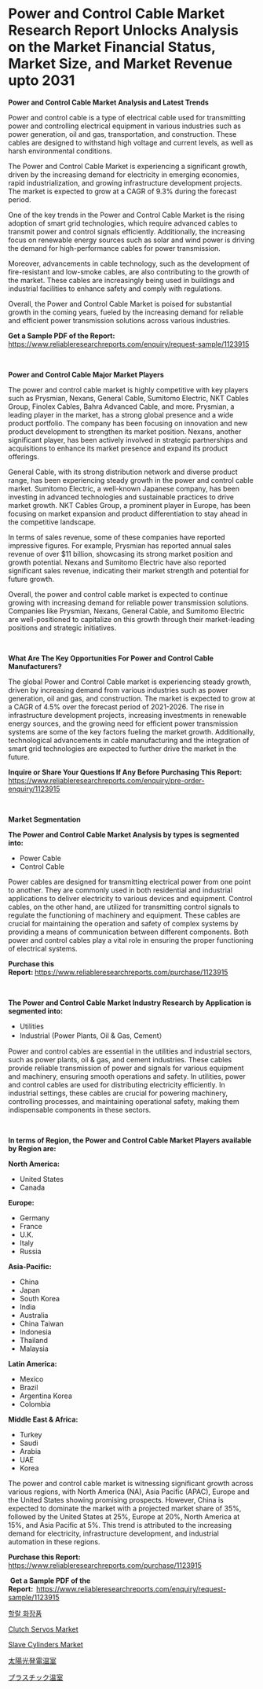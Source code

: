 <p><h1>Power and Control Cable Market Research Report Unlocks Analysis on the Market Financial Status, Market Size, and Market Revenue upto 2031</h1></p><p><strong>Power and Control Cable Market Analysis and Latest Trends</strong></p>
<p><p>Power and control cable is a type of electrical cable used for transmitting power and controlling electrical equipment in various industries such as power generation, oil and gas, transportation, and construction. These cables are designed to withstand high voltage and current levels, as well as harsh environmental conditions.</p><p>The Power and Control Cable Market is experiencing a significant growth, driven by the increasing demand for electricity in emerging economies, rapid industrialization, and growing infrastructure development projects. The market is expected to grow at a CAGR of 9.3% during the forecast period.</p><p>One of the key trends in the Power and Control Cable Market is the rising adoption of smart grid technologies, which require advanced cables to transmit power and control signals efficiently. Additionally, the increasing focus on renewable energy sources such as solar and wind power is driving the demand for high-performance cables for power transmission.</p><p>Moreover, advancements in cable technology, such as the development of fire-resistant and low-smoke cables, are also contributing to the growth of the market. These cables are increasingly being used in buildings and industrial facilities to enhance safety and comply with regulations.</p><p>Overall, the Power and Control Cable Market is poised for substantial growth in the coming years, fueled by the increasing demand for reliable and efficient power transmission solutions across various industries.</p></p>
<p><strong>Get a Sample PDF of the Report:&nbsp;</strong> <a href="https://www.reliableresearchreports.com/enquiry/request-sample/1123915">https://www.reliableresearchreports.com/enquiry/request-sample/1123915</a></p>
<p>&nbsp;</p>
<p><strong>Power and Control Cable Major Market Players</strong></p>
<p><p>The power and control cable market is highly competitive with key players such as Prysmian, Nexans, General Cable, Sumitomo Electric, NKT Cables Group, Finolex Cables, Bahra Advanced Cable, and more. Prysmian, a leading player in the market, has a strong global presence and a wide product portfolio. The company has been focusing on innovation and new product development to strengthen its market position. Nexans, another significant player, has been actively involved in strategic partnerships and acquisitions to enhance its market presence and expand its product offerings.</p><p>General Cable, with its strong distribution network and diverse product range, has been experiencing steady growth in the power and control cable market. Sumitomo Electric, a well-known Japanese company, has been investing in advanced technologies and sustainable practices to drive market growth. NKT Cables Group, a prominent player in Europe, has been focusing on market expansion and product differentiation to stay ahead in the competitive landscape.</p><p>In terms of sales revenue, some of these companies have reported impressive figures. For example, Prysmian has reported annual sales revenue of over $11 billion, showcasing its strong market position and growth potential. Nexans and Sumitomo Electric have also reported significant sales revenue, indicating their market strength and potential for future growth.</p><p>Overall, the power and control cable market is expected to continue growing with increasing demand for reliable power transmission solutions. Companies like Prysmian, Nexans, General Cable, and Sumitomo Electric are well-positioned to capitalize on this growth through their market-leading positions and strategic initiatives.</p></p>
<p>&nbsp;</p>
<p><strong>What Are The Key Opportunities For Power and Control Cable Manufacturers?</strong></p>
<p><p>The global Power and Control Cable market is experiencing steady growth, driven by increasing demand from various industries such as power generation, oil and gas, and construction. The market is expected to grow at a CAGR of 4.5% over the forecast period of 2021-2026. The rise in infrastructure development projects, increasing investments in renewable energy sources, and the growing need for efficient power transmission systems are some of the key factors fueling the market growth. Additionally, technological advancements in cable manufacturing and the integration of smart grid technologies are expected to further drive the market in the future.</p></p>
<p><strong>Inquire or Share Your Questions If Any Before Purchasing This Report:</strong> <a href="https://www.reliableresearchreports.com/enquiry/pre-order-enquiry/1123915">https://www.reliableresearchreports.com/enquiry/pre-order-enquiry/1123915</a></p>
<p>&nbsp;</p>
<p><strong>Market Segmentation</strong></p>
<p><strong>The Power and Control Cable Market Analysis by types is segmented into:</strong></p>
<p><ul><li>Power Cable</li><li>Control Cable</li></ul></p>
<p><p>Power cables are designed for transmitting electrical power from one point to another. They are commonly used in both residential and industrial applications to deliver electricity to various devices and equipment. Control cables, on the other hand, are utilized for transmitting control signals to regulate the functioning of machinery and equipment. These cables are crucial for maintaining the operation and safety of complex systems by providing a means of communication between different components. Both power and control cables play a vital role in ensuring the proper functioning of electrical systems.</p></p>
<p><strong>Purchase this Report:&nbsp;</strong><a href="https://www.reliableresearchreports.com/purchase/1123915">https://www.reliableresearchreports.com/purchase/1123915</a></p>
<p>&nbsp;</p>
<p><strong>The Power and Control Cable Market Industry Research by Application is segmented into:</strong></p>
<p><ul><li>Utilities</li><li>Industrial (Power Plants, Oil & Gas, Cement）</li></ul></p>
<p><p>Power and control cables are essential in the utilities and industrial sectors, such as power plants, oil & gas, and cement industries. These cables provide reliable transmission of power and signals for various equipment and machinery, ensuring smooth operations and safety. In utilities, power and control cables are used for distributing electricity efficiently. In industrial settings, these cables are crucial for powering machinery, controlling processes, and maintaining operational safety, making them indispensable components in these sectors.</p></p>
<p>&nbsp;</p>
<p><strong>In terms of Region, the Power and Control Cable Market Players available by Region are:</strong></p>
<p>
    <p> <strong> North America: </strong>
        <ul>
            <li>United States</li>
            <li>Canada</li>
        </ul>
        </p> 
    <p> <strong> Europe: </strong>
        <ul>
            <li>Germany</li>
            <li>France</li>
            <li>U.K.</li>
            <li>Italy</li>
            <li>Russia</li>
        </ul>
        </p> 
    <p> <strong> Asia-Pacific: </strong>
        <ul>
            <li>China</li>
            <li>Japan</li>
            <li>South Korea</li>
            <li>India</li>
            <li>Australia</li>
            <li>China Taiwan</li>
            <li>Indonesia</li>
            <li>Thailand</li>
            <li>Malaysia</li>
        </ul>
        </p> 
    <p> <strong> Latin America: </strong>
        <ul>
            <li>Mexico</li>
            <li>Brazil</li>
            <li>Argentina Korea</li>
            <li>Colombia</li>
        </ul>
        </p> 
    <p> <strong> Middle East & Africa: </strong>
        <ul>
            <li>Turkey</li>
            <li>Saudi</li>
            <li>Arabia</li>
            <li>UAE</li>
            <li>Korea</li>
        </ul>
    </p>
    </p>
<p><p>The power and control cable market is witnessing significant growth across various regions, with North America (NA), Asia Pacific (APAC), Europe and the United States showing promising prospects. However, China is expected to dominate the market with a projected market share of 35%, followed by the United States at 25%, Europe at 20%, North America at 15%, and Asia Pacific at 5%. This trend is attributed to the increasing demand for electricity, infrastructure development, and industrial automation in these regions.</p></p>
<p><strong>Purchase this Report: </strong><a href="https://www.reliableresearchreports.com/purchase/1123915">https://www.reliableresearchreports.com/purchase/1123915</a></p>
<p>&nbsp;<strong>Get a Sample PDF of the Report:&nbsp;&nbsp;</strong><a href="https://www.reliableresearchreports.com/enquiry/request-sample/1123915">https://www.reliableresearchreports.com/enquiry/request-sample/1123915</a></p>
<p><strong></strong></p>
<p><p><a href="https://github.com/darrellockm3ytan895656/Market-Research-Report-List-1/blob/main/89288138790.md">할랄 화장품</a></p><p><a href="https://issuu.com/reportprime-2/docs/clutch-servos-market-size-2030.pptx">Clutch Servos Market</a></p><p><a href="https://issuu.com/reportprime-2/docs/slave-cylinders-market-size-2030.pptx">Slave Cylinders Market</a></p><p><a href="https://github.com/ReganWisoky2023/Market-Research-Report-List-1/blob/main/36521489532.md">太陽光発電温室</a></p><p><a href="https://github.com/cbigkbh02719/Market-Research-Report-List-1/blob/main/42149989531.md">プラスチック温室</a></p></p>
